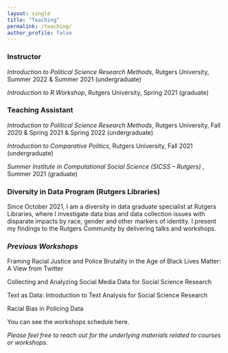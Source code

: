 ```yaml
---
layout: single
title: "Teaching"
permalink: /teaching/
author_profile: false
---
```


### Instructor

<i> Introduction to Political Science Research Methods</i>, Rutgers University, Summer 2022 \& Summer 2021 (undergraduate)

<i> Introduction to R Workshop</i>, Rutgers University, Spring 2021 (graduate)

### Teaching Assistant

<i> Introduction to Political Science Research Methods</i>, Rutgers University, Fall 2020 & Spring 2021 & Spring 2022 (undergraduate)

<i> Introduction to Comparative Politics</i>, Rutgers University, Fall 2021 (undergraduate)

<i> <a style="text-decoration:none" href="https://sicss.io/2021/rutgers/" target = "blank_"> Summer Institute in Computational Social Science (SICSS – Rutgers)</a> </i>, Summer 2021 (graduate)

### Diversity in Data Program (Rutgers Libraries) 

Since October 2021, I am a diversity in data graduate specialist at Rutgers Libraries, where I investigate data bias and data collection issues with disparate impacts by race, gender and other markers of identity. I present my findings to the Rutgers Community by delivering talks and workshops. 

### <i> Previous Workshops </i>

Framing Racial Justice and Police Brutality in the Age of Black Lives Matter: A View from Twitter

Collecting and Analyzing Social Media Data for Social Science Research 

Text as Data: Introduction to Text Analysis for Social Science Research

Racial Bias in Policing Data

You can see the workshops schedule  <a style="text-decoration:none" href = "https://libcal.rutgers.edu/calendar/nblworkshops?cid=4537&t=d&d=0000-00-00&cal=4537&inc=0" target = "blank_"> here</a>.  

<i> Please feel free to reach out for the underlying materials related to courses or workshops.</i>





